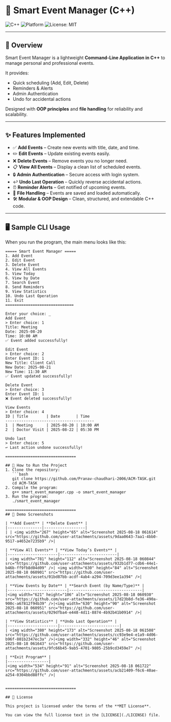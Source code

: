# 🍉 Smart Event Manager (C++)

![C++](https://img.shields.io/badge/language-C++-blue.svg)
![Platform](https://img.shields.io/badge/platform-CLI-lightgrey.svg)
![License: MIT](https://img.shields.io/badge/License-MIT-green.svg)

---

## 📖 Overview  
Smart Event Manager is a lightweight **Command-Line Application in C++** to manage personal and professional events.  

It provides:  
- Quick scheduling (Add, Edit, Delete)  
- Reminders & Alerts  
- Admin Authentication  
- Undo for accidental actions  

Designed with **OOP principles** and **file handling** for reliability and scalability.  

---

## ✨ Features Implemented  

- ✅ **Add Events** – Create new events with title, date, and time.  
- ✏️ **Edit Events** – Update existing events easily.  
- ❌ **Delete Events** – Remove events you no longer need.  
- 📋 **View All Events** – Display a clean list of scheduled events.  
- 🔒 **Admin Authentication** – Secure access with login system.  
- ↩️ **Undo Last Operation** – Quickly reverse accidental actions.  
- ⏰ **Reminder Alerts** – Get notified of upcoming events.  
- 📂 **File Handling** – Events are saved and loaded automatically.  
- 🛠 **Modular & OOP Design** – Clean, structured, and extendable C++ code.  

---

## 🖥 Sample CLI Usage  

When you run the program, the main menu looks like this:  

```text
===== Smart Event Manager =====
1. Add Event
2. Edit Event
3. Delete Event
4. View All Events
5. View Today
6. View by Date
7. Search Event
8. Send Reminders
9. View Statistics
10. Undo Last Operation
11. Exit
==============================

Enter your choice: _
Add Event
> Enter choice: 1  
Title: Meeting  
Date: 2025-08-20  
Time: 10:00 AM  
✅ Event added successfully!

Edit Event
> Enter choice: 2  
Enter Event ID: 1  
New Title: Client Call  
New Date: 2025-08-21  
New Time: 11:30 AM  
✅ Event updated successfully!

Delete Event
> Enter choice: 3  
Enter Event ID: 1  
❌ Event deleted successfully!

View Events
> Enter choice: 4  
ID | Title        | Date       | Time  
---------------------------------------  
1  | Meeting      | 2025-08-20 | 10:00 AM  
2  | Doctor Visit | 2025-08-22 | 05:30 PM  

Undo last
> Enter choice: 5  
↩️ Last action undone successfully!

===============================

## 🚀 How to Run the Project
1. Clone the repository:
   ```bash
   git clone https://github.com/Pranav-chaudhari-2006/ACM-TASK.git
   cd ACM-TASK
2. Compile the program:
   g++ smart_event_manager.cpp -o smart_event_manager
3. Run the program:
   ./smart_event_manager

===============================
## 📸 Demo Screenshots  

| **Add Event** | **Delete Event** |  
|---------------|------------------|  
| | <img width="267" height="65" alt="Screenshot 2025-08-18 061614" src="https://github.com/user-attachments/assets/9daa0643-7aa1-4bb0-9517-a4652e7235b9" />|  

| **View All Events** | **View Today’s Events** |  
|----------------------|-------------------------|  
| <img width="781" height="112" alt="Screenshot 2025-08-18 060844" src="https://github.com/user-attachments/assets/932b1d77-cdb6-44e1-b46b-ff9fb8d04d09" />| <img width="630" height="84" alt="Screenshot 2025-08-18 060901" src="https://github.com/user-attachments/assets/01bd87bb-acdf-4ab4-a294-709d3ee1a394" />|  

| **View Events by Date** | **Search Event (by Name/Type)** |  
|--------------------------|--------------------------------|  
|<img width="621" height="106" alt="Screenshot 2025-08-18 060930" src="https://github.com/user-attachments/assets/17d23b8d-fe36-490a-900c-a67812f94b39" />|<img width="630" height="90" alt="Screenshot 2025-08-18 060951" src="https://github.com/user-attachments/assets/029dfba4-e448-4d11-8874-4b92b41b0914" />|

| **View Statistics** | **Undo Last Operation** |  
|----------------------|--------------------------|  
| <img width="380" height="173" alt="Screenshot 2025-08-18 061508" src="https://github.com/user-attachments/assets/cc93e9e4-e1a9-4d06-b96f-801b2347ec3a" />|<img width="332" height="46" alt="Screenshot 2025-08-18 061643" src="https://github.com/user-attachments/assets/9fc66b45-9ab5-4701-9805-25b9cd3459e7" />|  

| **Exit Program** |  
|------------------|  
|<img width="534" height="91" alt="Screenshot 2025-08-18 061722" src="https://github.com/user-attachments/assets/acb21409-f6c6-40ae-a254-0304bbd88ffc" />|  


===============================

## 📜 License  

This project is licensed under the terms of the **MIT License**.  

You can view the full license text in the [LICENSE](./LICENSE) file.  
